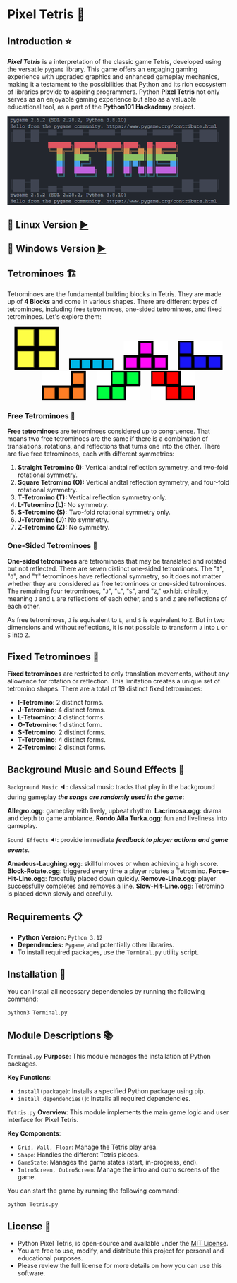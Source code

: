 # Pixel Tetris :snake:

## Introduction :star:

***Pixel Tetris*** is a interpretation of the classic game Tetris, developed using the versatile `pygame` library.
This game offers an engaging gaming experience with upgraded graphics and enhanced gameplay mechanics, making it a testament to the possibilities that Python and its rich ecosystem of libraries provide to aspiring programmers.
Python **Pixel Tetris** not only serves as an enjoyable gaming experience but also as a valuable educational tool, as a part of the **Python101 Hackademy** project.

<div align="center">
  <img src="Videos/TetrisLogo.png" alt="Tetris Logo" width="800">
</div>

## 🎥 Linux Version [▶](https://github.com/justin-marian/pixel-tetris/blob/main/Videos/Linux.gif)

## 🎥 Windows Version [▶](https://github.com/justin-marian/pixel-tetris/blob/main/Videos/Windows.gif)

## Tetrominoes :building_construction:

Tetrominoes are the fundamental building blocks in Tetris. They are made up of **4 Blocks** and come in various shapes. There are different types of tetrominoes, including free tetrominoes, one-sided tetrominoes, and fixed tetrominoes. Let's explore them:

<div align="center">
  <img src="View/CUBE.png" alt="Square Tetromino" width="100" style="display: inline-block; margin: 0 10px;">
  <img src="View/I.png" alt="Straight Tetromino" width="100" style="display: inline-block; margin: 0 10px;">
  <img src="View/T.png" alt="T-Tetromino" width="100" style="display: inline-block; margin: 0 10px;">
  <img src="View/L.png" alt="L-Tetromino" width="100" style="display: inline-block; margin: 0 10px;">
  <img src="View/J.png" alt="J-Tetromino" width="100" style="display: inline-block; margin: 0 10px;">
  <img src="View/S.png" alt="S-Tetromino" width="100" style="display: inline-block; margin: 0 10px;">
  <img src="View/Z.png" alt="Z-Tetromino" width="100" style="display: inline-block; margin: 0 10px;">
</div>

### Free Tetrominoes :repeat:

**Free tetrominoes** are tetrominoes considered up to congruence. That means two free tetrominoes are the same if there is a combination of translations, rotations, and reflections that turns one into the other. There are five free tetrominoes, each with different symmetries:

1. **Straight Tetromino (I):** Vertical andtal reflection symmetry, and two-fold rotational symmetry.
2. **Square Tetromino (O):** Vertical andtal reflection symmetry, and four-fold rotational symmetry.
3. **T-Tetromino (T):** Vertical reflection symmetry only.
4. **L-Tetromino (L):** No symmetry.
5. **S-Tetromino (S):** Two-fold rotational symmetry only.
6. **J-Tetromino (J):** No symmetry.
7. **Z-Tetromino (Z):** No symmetry.

### One-Sided Tetrominoes :arrows_counterclockwise:

**One-sided tetrominoes** are tetrominoes that may be translated and rotated but not reflected. There are seven distinct one-sided tetrominoes. The "`I`", "`O`", and "`T`" tetrominoes have reflectional symmetry, so it does not matter whether they are considered as free tetrominoes or one-sided tetrominoes. The remaining four tetrominoes, "`J`", "`L`", "`S`", and "`Z`," exhibit chirality, meaning `J` and `L` are reflections of each other, and `S` and `Z` are reflections of each other.

As free tetrominoes, `J` is equivalent to `L`, and `S` is equivalent to `Z`. But in two dimensions and without reflections, it is not possible to transform `J` into `L` or `S` into `Z`.

## Fixed Tetrominoes :repeat_one:

**Fixed tetrominoes** are restricted to only translation movements, without any allowance for rotation or reflection. This limitation creates a unique set of tetromino shapes. There are a total of 19 distinct fixed tetrominoes:

- **I-Tetromino**: 2 distinct forms.
- **J-Tetromino**: 4 distinct forms.
- **L-Tetromino**: 4 distinct forms.
- **O-Tetromino**: 1 distinct form.
- **S-Tetromino**: 2 distinct forms.
- **T-Tetromino**: 4 distinct forms.
- **Z-Tetromino**: 2 distinct forms.

## Background Music and Sound Effects :musical_note:

`Background Music` :speaker:: classical music tracks that play in the background during gameplay ***the songs are randomly used in the game***:

**Allegro.ogg**: gameplay with lively, upbeat rhythm.
**Lacrimosa.ogg**: drama and depth to game ambiance.
**Rondo Alla Turka.ogg**: fun and liveliness into gameplay.

`Sound Effects` :sound:: provide immediate ***feedback to player actions and game events***.

**Amadeus-Laughing.ogg**: skillful moves or when achieving a high score.
**Block-Rotate.ogg**: triggered every time a player rotates a Tetromino.
**Force-Hit-Line.ogg**: forcefully placed down quickly.
**Remove-Line.ogg**: player successfully completes and removes a line.
**Slow-Hit-Line.ogg**: Tetromino is placed down slowly and carefully.

## Requirements :clipboard:

- **Python Version:** `Python 3.12`
- **Dependencies:** `Pygame`, and potentially other libraries.
- To install required packages, use the `Terminal.py` utility script.

## Installation :wrench:

You can install all necessary dependencies by running the following command:

```bash
python3 Terminal.py
```

## Module Descriptions :books:

`Terminal.py`
**Purpose**: This module manages the installation of Python packages.

**Key Functions**:

- `install(package)`: Installs a specified Python package using pip.
- `install_dependencies()`: Installs all required dependencies.

`Tetris.py`
**Overview**: This module implements the main game logic and user interface for Pixel Tetris.

**Key Components**:

- `Grid, Wall, Floor`: Manage the Tetris play area.
- `Shape`: Handles the different Tetris pieces.
- `GameState`: Manages the game states (start, in-progress, end).
- `IntroScreen, OutroScreen`: Manage the intro and outro screens of the game.

You can start the game by running the following command:

```bash
python Tetris.py
```

## License :scroll:

- Python Pixel Tetris, is open-source and available under the [MIT License](LICENSE).
- You are free to use, modify, and distribute this project for personal and educational purposes.
- Please review the full license for more details on how you can use this software.

